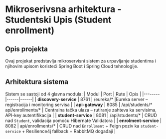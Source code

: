 # Mikroserivsna arhitektura - Studentski Upis (Student enrollment)

## Opis projekta
Ovaj projekat predstavlja mikroservisni sistem za urpavljanje studentima i njihovim upisom koristeći Spring Boot i Spring Cloud tehnologije.

## Arhitektura sistema
Sistem se sastoji od 4 glavna modula:
| Modul | Port | Rute | Opis |
|--------|------|------|
| **discovery-service** | 8761 | /eureka/* |Eureka server – registracija i monitoring servisa |
| **api-gateway** | 8085 | /api/students/* <br> api/enrollments/* | Centralna tačka ulaza – rutiranje zahteva ka servisima, API-key autentifikacija |
| **student-service** | 8081 | /api/students/* | CRUD nad `Student`, validacija pomoću Hibernate Validatora |
| **enrolment-service** | 8082 | api/enrollments/* | CRUD nad `Enrollment` + Feign poziv ka `student-service` + Resilience4j fallback + RabbitMQ događaji |